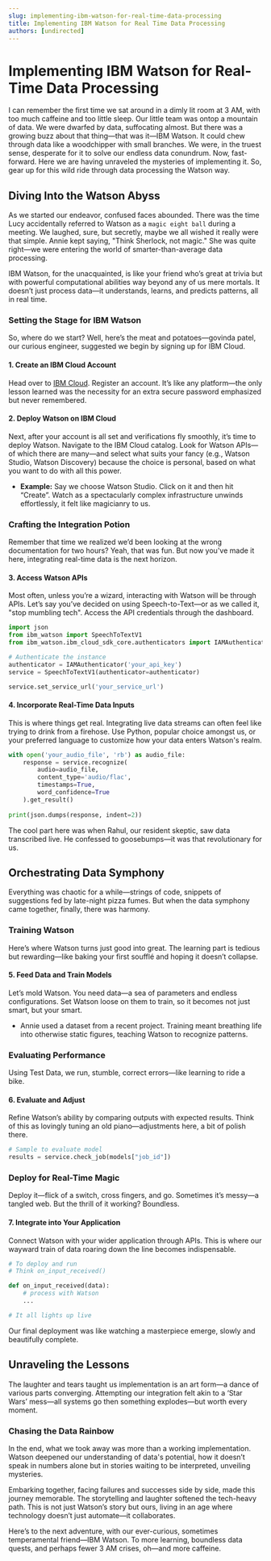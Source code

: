 ```yaml
---
slug: implementing-ibm-watson-for-real-time-data-processing
title: Implementing IBM Watson for Real Time Data Processing
authors: [undirected]
---
```



# Implementing IBM Watson for Real-Time Data Processing

I can remember the first time we sat around in a dimly lit room at 3 AM, with too much caffeine and too little sleep. Our little team was ontop a mountain of data. We were dwarfed by data, suffocating almost. But there was a growing buzz about that thing—that was it—IBM Watson. It could chew through data like a woodchipper with small branches. We were, in the truest sense, desperate for it to solve our endless data conundrum. Now, fast-forward. Here we are having unraveled the mysteries of implementing it. So, gear up for this wild ride through data processing the Watson way.

## Diving Into the Watson Abyss

As we started our endeavor, confused faces abounded. There was the time Lucy accidentally referred to Watson as a `magic eight ball` during a meeting. We laughed, sure, but secretly, maybe we all wished it really were that simple. Annie kept saying, "Think Sherlock, not magic." She was quite right—we were entering the world of smarter-than-average data processing.

IBM Watson, for the unacquainted, is like your friend who’s great at trivia but with powerful computational abilities way beyond any of us mere mortals. It doesn’t just process data—it understands, learns, and predicts patterns, all in real time.

### Setting the Stage for IBM Watson

So, where do we start? Well, here’s the meat and potatoes—govinda patel, our curious engineer, suggested we begin by signing up for IBM Cloud.

#### 1. **Create an IBM Cloud Account**

Head over to [IBM Cloud](https://cloud.ibm.com). Register an account. It’s like any platform—the only lesson learned was the necessity for an extra secure password emphasized but never remembered.

#### 2. **Deploy Watson on IBM Cloud**

Next, after your account is all set and verifications fly smoothly, it’s time to deploy Watson. Navigate to the IBM Cloud catalog. Look for Watson APIs—of which there are many—and select what suits your fancy (e.g., Watson Studio, Watson Discovery) because the choice is personal, based on what you want to do with all this power.

* **Example:** Say we choose Watson Studio. Click on it and then hit “Create”. Watch as a spectacularly complex infrastructure unwinds effortlessly, it felt like magicianry to us.

### Crafting the Integration Potion

Remember that time we realized we’d been looking at the wrong documentation for two hours? Yeah, that was fun. But now you've made it here, integrating real-time data is the next horizon.

#### 3. **Access Watson APIs**

Most often, unless you’re a wizard, interacting with Watson will be through APIs. Let’s say you’ve decided on using Speech-to-Text—or as we called it, "stop mumbling tech". Access the API credentials through the dashboard.

```python
import json
from ibm_watson import SpeechToTextV1
from ibm_watson.ibm_cloud_sdk_core.authenticators import IAMAuthenticator

# Authenticate the instance
authenticator = IAMAuthenticator('your_api_key')
service = SpeechToTextV1(authenticator=authenticator)

service.set_service_url('your_service_url')
```

#### 4. **Incorporate Real-Time Data Inputs**

This is where things get real. Integrating live data streams can often feel like trying to drink from a firehose. Use Python, popular choice amongst us, or your preferred language to customize how your data enters Watson's realm.

```python
with open('your_audio_file', 'rb') as audio_file:
    response = service.recognize(
        audio=audio_file,
        content_type='audio/flac',
        timestamps=True,
        word_confidence=True
    ).get_result()
    
print(json.dumps(response, indent=2))
```

The cool part here was when Rahul, our resident skeptic, saw data transcribed live. He confessed to goosebumps—it was that revolutionary for us.

## Orchestrating Data Symphony

Everything was chaotic for a while—strings of code, snippets of suggestions fed by late-night pizza fumes. But when the data symphony came together, finally, there was harmony.

### Training Watson

Here’s where Watson turns just good into great. The learning part is tedious but rewarding—like baking your first soufflé and hoping it doesn’t collapse.

#### 5. **Feed Data and Train Models**

Let’s mold Watson. You need data—a sea of parameters and endless configurations. Set Watson loose on them to train, so it becomes not just smart, but your smart.

- Annie used a dataset from a recent project. Training meant breathing life into otherwise static figures, teaching Watson to recognize patterns.

### Evaluating Performance

Using Test Data, we run, stumble, correct errors—like learning to ride a bike.

#### 6. **Evaluate and Adjust**

Refine Watson’s ability by comparing outputs with expected results. Think of this as lovingly tuning an old piano—adjustments here, a bit of polish there.

```python
# Sample to evaluate model
results = service.check_job(models["job_id"])
```

### Deploy for Real-Time Magic

Deploy it—flick of a switch, cross fingers, and go. Sometimes it’s messy—a tangled web. But the thrill of it working? Boundless.

#### 7. **Integrate into Your Application**

Connect Watson with your wider application through APIs. This is where our wayward train of data roaring down the line becomes indispensable.

```python
# To deploy and run
# Think on_input_received()

def on_input_received(data):
    # process with Watson
    ...

# It all lights up live
```

Our final deployment was like watching a masterpiece emerge, slowly and beautifully complete.

## Unraveling the Lessons

The laughter and tears taught us implementation is an art form—a dance of various parts converging. Attempting our integration felt akin to a ‘Star Wars’ mess—all systems go then something explodes—but worth every moment.

### Chasing the Data Rainbow

In the end, what we took away was more than a working implementation. Watson deepened our understanding of data's potential, how it doesn’t speak in numbers alone but in stories waiting to be interpreted, unveiling mysteries.

Embarking together, facing failures and successes side by side, made this journey memorable. The storytelling and laughter softened the tech-heavy path. This is not just Watson’s story but ours, living in an age where technology doesn’t just automate—it collaborates.

Here’s to the next adventure, with our ever-curious, sometimes temperamental friend—IBM Watson. To more learning, boundless data quests, and perhaps fewer 3 AM crises, oh—and more caffeine.